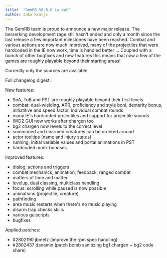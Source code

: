 ```yaml
---
title:  "GemRB V0.5.0 is out"
author: Jaka Kranjc
---
```


The GemRB team is proud to announce a new major release. 
The berserking development rage still hasn't ended and only a month since the last release a few 
important milestones have been reached. Combat and various actions are now much improved, many of 
the projectiles that were hardcoded in the IE now work, time is handled better ... Coupled with a bunch of other
bugfixes and new features this means that now a few of the games are roughly playable beyond their starting areas!

Currently only the sources are available.

Full changelog digest:

New features:
- SoA, ToB and PST are roughly playable beyond their first levels
- combat: dual-wielding, APR, proficiency and style boni, dexterity
bonus, initiatitive and speed factor, individual combat rounds
- many IE's hardcoded projectiles and support for projectile sounds
- IWD2 GUI now works after chargen too
- bg2 chargen now levels to the correct level
- summoned and charmed creatures can be ordered around
- actor tooltips (name and injury status)
- running, initial variable values and portal animations in PST
- hardcoded monk bonuses

Improved features:
- dialog, actions and triggers
- combat mechanics, animation, feedback, ranged combat
- matters of time and matter
- levelup, dual classing, multiclass handling
- focus: scrolling while paused is now possible
- animations (projectile, creature)
- pathfinding
- area music restarts when there's no music playing
- disarm trap checks skills
- various guiscripts
- bugfixes

Applied patches:
- #2802190 jbmetz (improve the rpm spec handling)
- #2802437 danamin (patch bomb sanitizing bg1 chargen + bg2 code share)
